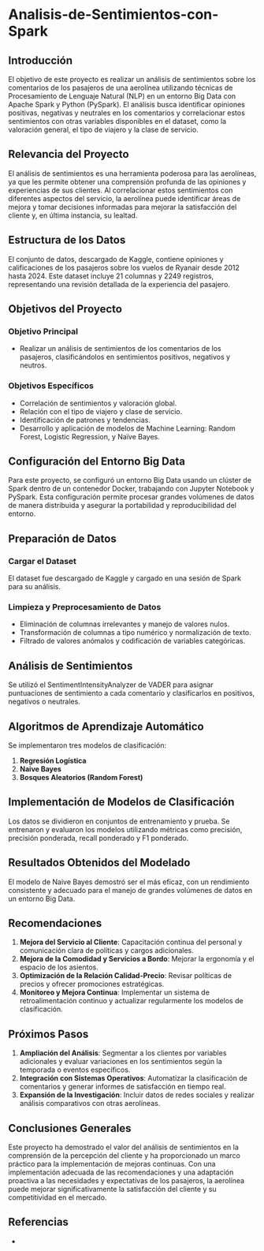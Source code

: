 # Analisis-de-Sentimientos-con-Spark

## Introducción

El objetivo de este proyecto es realizar un análisis de sentimientos sobre los comentarios de los pasajeros de una aerolínea utilizando técnicas de Procesamiento de Lenguaje Natural (NLP) en un entorno Big Data con Apache Spark y Python (PySpark). El análisis busca identificar opiniones positivas, negativas y neutrales en los comentarios y correlacionar estos sentimientos con otras variables disponibles en el dataset, como la valoración general, el tipo de viajero y la clase de servicio.

## Relevancia del Proyecto

El análisis de sentimientos es una herramienta poderosa para las aerolíneas, ya que les permite obtener una comprensión profunda de las opiniones y experiencias de sus clientes. Al correlacionar estos sentimientos con diferentes aspectos del servicio, la aerolínea puede identificar áreas de mejora y tomar decisiones informadas para mejorar la satisfacción del cliente y, en última instancia, su lealtad.

## Estructura de los Datos

El conjunto de datos, descargado de Kaggle, contiene opiniones y calificaciones de los pasajeros sobre los vuelos de Ryanair desde 2012 hasta 2024. Este dataset incluye 21 columnas y 2249 registros, representando una revisión detallada de la experiencia del pasajero.

## Objetivos del Proyecto

### Objetivo Principal

- Realizar un análisis de sentimientos de los comentarios de los pasajeros, clasificándolos en sentimientos positivos, negativos y neutros.

### Objetivos Específicos

- Correlación de sentimientos y valoración global.
- Relación con el tipo de viajero y clase de servicio.
- Identificación de patrones y tendencias.
- Desarrollo y aplicación de modelos de Machine Learning: Random Forest, Logistic Regression, y Naïve Bayes.

## Configuración del Entorno Big Data

Para este proyecto, se configuró un entorno Big Data usando un clúster de Spark dentro de un contenedor Docker, trabajando con Jupyter Notebook y PySpark. Esta configuración permite procesar grandes volúmenes de datos de manera distribuida y asegurar la portabilidad y reproducibilidad del entorno.

## Preparación de Datos

### Cargar el Dataset

El dataset fue descargado de Kaggle y cargado en una sesión de Spark para su análisis.

### Limpieza y Preprocesamiento de Datos

- Eliminación de columnas irrelevantes y manejo de valores nulos.
- Transformación de columnas a tipo numérico y normalización de texto.
- Filtrado de valores anómalos y codificación de variables categóricas.

## Análisis de Sentimientos

Se utilizó el SentimentIntensityAnalyzer de VADER para asignar puntuaciones de sentimiento a cada comentario y clasificarlos en positivos, negativos o neutrales.

## Algoritmos de Aprendizaje Automático

Se implementaron tres modelos de clasificación:
1. **Regresión Logística**
2. **Naive Bayes**
3. **Bosques Aleatorios (Random Forest)**

## Implementación de Modelos de Clasificación

Los datos se dividieron en conjuntos de entrenamiento y prueba. Se entrenaron y evaluaron los modelos utilizando métricas como precisión, precisión ponderada, recall ponderado y F1 ponderado.

## Resultados Obtenidos del Modelado

El modelo de Naive Bayes demostró ser el más eficaz, con un rendimiento consistente y adecuado para el manejo de grandes volúmenes de datos en un entorno Big Data.

## Recomendaciones

1. **Mejora del Servicio al Cliente**: Capacitación continua del personal y comunicación clara de políticas y cargos adicionales.
2. **Mejora de la Comodidad y Servicios a Bordo**: Mejorar la ergonomía y el espacio de los asientos.
3. **Optimización de la Relación Calidad-Precio**: Revisar políticas de precios y ofrecer promociones estratégicas.
4. **Monitoreo y Mejora Continua**: Implementar un sistema de retroalimentación continuo y actualizar regularmente los modelos de clasificación.

## Próximos Pasos

1. **Ampliación del Análisis**: Segmentar a los clientes por variables adicionales y evaluar variaciones en los sentimientos según la temporada o eventos específicos.
2. **Integración con Sistemas Operativos**: Automatizar la clasificación de comentarios y generar informes de satisfacción en tiempo real.
3. **Expansión de la Investigación**: Incluir datos de redes sociales y realizar análisis comparativos con otras aerolíneas.

## Conclusiones Generales

Este proyecto ha demostrado el valor del análisis de sentimientos en la comprensión de la percepción del cliente y ha proporcionado un marco práctico para la implementación de mejoras continuas. Con una implementación adecuada de las recomendaciones y una adaptación proactiva a las necesidades y expectativas de los pasajeros, la aerolínea puede mejorar significativamente la satisfacción del cliente y su competitividad en el mercado.

## Referencias

-
